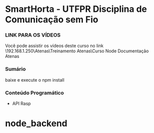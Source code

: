 # SmartHorta - UTFPR Disciplina de Comunicação sem Fio

### LINK PARA OS VÍDEOS
Você pode assistir os vídeos deste curso no link \\192.168.1.250\Atenas\Treinamento Atenas\Curso Node Documentação Atenas

### Sumário
baixe e execute o npm install

### Conteúdo Programático
* API Rasp

# node_backend
